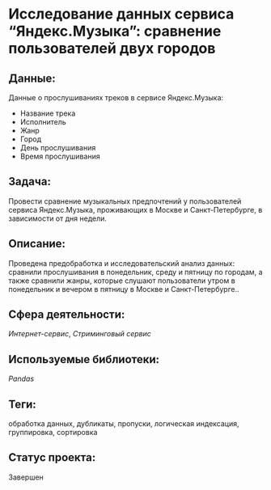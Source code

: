 # Исследование данных сервиса “Яндекс.Музыка”: сравнение пользователей двух городов
## Данные:

Данные о прослушиваниях треков в сервисе Яндекс.Музыка:

* Название трека
* Исполнитель
* Жанр
* Город
* День прослушивания
* Время прослушивания

## Задача:

Провести сравнение музыкальных предпочтений у пользователей сервиса Яндекс.Музыка, проживающих в Москве и Санкт-Петербурге, в зависимости от дня недели.

## Описание: 

Проведена предобработка и исследовательский анализ данных: сравнили прослушивания в понедельник, среду и пятницу по городам, а также сравнили жанры, которые слушают пользователи утром в понедельник и вечером в пятницу в Москве и Санкт-Петербурге..

## Сфера деятельности:

_Интернет-сервис_, _Стриминговый сервис_

## Используемые библиотеки:

_Pandas_

## Теги:

обработка данных, дубликаты, пропуски, логическая индексация, группировка, сортировка

## Статус проекта:

Завершен


